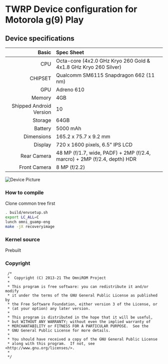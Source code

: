 # TWRP Device configuration for Motorola g(9) Play

## Device specifications

Basic   | Spec Sheet
-------:|:-------------------------
CPU     | Octa-core (4x2.0 GHz Kryo 260 Gold & 4x1.8 GHz Kryo 260 Silver)
CHIPSET | Qualcomm SM6115 Snapdragon 662 (11 nm)
GPU     | Adreno 610
Memory  | 4GB
Shipped Android Version | 10
Storage | 64GB
Battery | 5000 mAh
Dimensions | 165.2 x 75.7 x 9.2 mm
Display | 720 x 1600 pixels, 6.5" IPS LCD
Rear Camera  | 48 MP (f/1.7, wide, PADF) + 2MP (f/2.4, marcro) + 2MP (f/2.4, depth) HDR
Front Camera | 8 MP (f/2.2)

![Device Picture](https://fdn2.gsmarena.com/vv/pics/motorola/motorola-moto-g9-play-1.jpg)

### How to compile

Clone common tree first

```sh
. build/envsetup.sh
export LC_ALL=C
lunch omni_guamp-eng
make -jX recoveryimage
```

### Kernel source

Prebuilt


### Copyright
 ```
  /*
  *  Copyright (C) 2013-21 The OmniROM Project
  *
  * This program is free software: you can redistribute it and/or modify
  * it under the terms of the GNU General Public License as published by
  * the Free Software Foundation, either version 3 of the License, or
  * (at your option) any later version.
  *
  * This program is distributed in the hope that it will be useful,
  * but WITHOUT ANY WARRANTY; without even the implied warranty of
  * MERCHANTABILITY or FITNESS FOR A PARTICULAR PURPOSE.  See the
  * GNU General Public License for more details.
  *
  * You should have received a copy of the GNU General Public License
  * along with this program.  If not, see <http://www.gnu.org/licenses/>.
  *
  */
  ```
